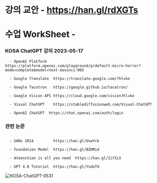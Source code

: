 # 강의 교안 - https://han.gl/rdXGTs

# 수업 WorkSheet - 






### KOSA ChatGPT 강의 2023-05-17

```
  - OpenAI Platform    https://platform.openai.com/playground/p/default-micro-horror?mode=complete&model=text-davinci-003

  - Google Translate  https://translate.google.com/?hl=ko

  - Google Tacotron   https://google.github.io/tacotron/

  - Google Vision API https://cloud.google.com/vision?hl=ko

  - Visual ChatGPT    https://stablediffusionweb.com/Visual-ChatGPT

  - OpenAI ChatGPT  https://chat.openai.com/auth/login

```

### 관련 논문

```

  - GANs 2014         https://han.gl/UvwYck

  - Foundation Model  https://han.gl/BZHMid

  - Ateenstion is all you need  https://han.gl/ZiYILX

  - GPT 4.0 Tutorial  https://han.gl/YxdoTd

```

![KOSA-ChatGPT-0531](https://github.com/JSJeong-me/JSJeong-me-KOSA_ChatGPT_0531/assets/54794815/fca09b0e-1f0a-45f8-ba32-fedbd1621eaf)
